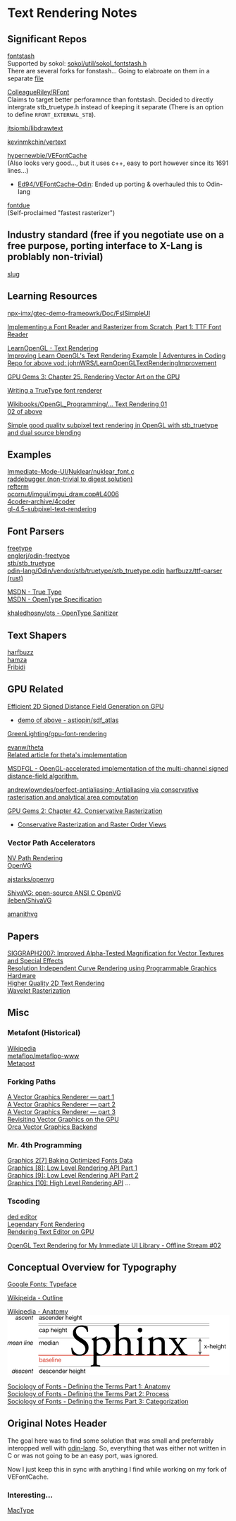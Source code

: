# Text Rendering Notes

## Significant Repos

[fontstash](https://github.com/memononen/fontstash)  
Supported by sokol: [sokol/util/sokol_fontstash.h](https://github.com/floooh/sokol/blob/master/util/sokol_fontstash.h)  
There are several forks for fonstash... Going to elabroate on them in a separate [file](fontstash_forks.md)

[ColleagueRiley/RFont](https://github.com/ColleagueRiley/RFont)  
Claims to target better perforamnce than fontstash.
Decided to directly intergrate stb_truetype.h instead of keeping it separate (There is an option to define `RFONT_EXTERNAL_STB`).

[jtsiomb/libdrawtext](https://github.com/jtsiomb/libdrawtext)  

[kevinmkchin/vertext](https://github.com/kevinmkchin/vertext)  

[hypernewbie/VEFontCache](https://github.com/hypernewbie/VEFontCache)  
(Also looks very good..., but it uses c++, easy to port however since its 1691 lines...)

* [Ed94/VEFontCache-Odin](https://github.com/Ed94/VEFontCache-Odin): Ended up porting & overhauled this to Odin-lang

[fontdue](https://github.com/mooman219/fontdue)  
(Self-proclaimed "fastest rasterizer")

## Industry standard (free if you negotiate use on a free purpose, porting interface to X-Lang is problably non-trivial)

[slug](https://sluglibrary.com)

## Learning Resources

[npx-imx/gtec-demo-frameowrk/Doc/FslSimpleUI](https://github.com/nxp-imx/gtec-demo-framework/blob/master/Doc/FslSimpleUI.md)

[Implementing a Font Reader and Rasterizer from Scratch, Part 1: TTF Font Reader](https://handmade.network/forums/articles/t/7330-implementing_a_font_reader_and_rasterizer_from_scratch%252C_part_1__ttf_font_reader)

[LearnOpenGL - Text Rendering](https://learnopengl.com/In-Practice/Text-Rendering)  
[Improving Learn OpenGL's Text Rendering Example | Adventures in Coding](https://youtu.be/S0PyZKX4lyI)  
[Repo for above vod: johnWRS/LearnOpenGLTextRenderingImprovement](https://github.com/johnWRS/LearnOpenGLTextRenderingImprovement)

[GPU Gems 3: Chapter 25. Rendering Vector Art on the GPU](https://developer.nvidia.com/gpugems/gpugems3/part-iv-image-effects/chapter-25-rendering-vector-art-gpu)

[Writing a TrueType font renderer](https://axleos.com/writing-a-truetype-font-renderer/)

[Wikibooks/OpenGL_Programming/... Text Rendering 01](https://en.wikibooks.org/wiki/OpenGL_Programming/Modern_OpenGL_Tutorial_Text_Rendering_01)  
[02 of above](https://en.wikibooks.org/wiki/OpenGL_Programming/Modern_OpenGL_Tutorial_Text_Rendering_02)

[Simple good quality subpixel text rendering in OpenGL with stb_truetype and dual source blending](http://arkanis.de/weblog/2023-08-14-simple-good-quality-subpixel-text-rendering-in-opengl-with-stb-truetype-and-dual-source-blending)

## Examples

[Immediate-Mode-UI/Nuklear/nuklear_font.c](https://github.com/Immediate-Mode-UI/Nuklear/blob/master/src/nuklear_font.c)  
[raddebugger (non-trivial to digest solution)](https://github.com/Ed94/raddebugger)  
[refterm](https://www.youtube.com/playlist?list=PLEMXAbCVnmY6zCgpCFlgggRkrp0tpWfrn)  
[ocornut/imgui/imgui_draw.cpp#L4006](https://github.com/ocornut/imgui/blob/master/imgui_draw.cpp#L4006)  
[4coder-archive/4coder](https://github.com/4coder-archive/4coder.git)  
[gl-4.5-subpixel-text-rendering](https://github.com/arkanis/gl-4.5-subpixel-text-rendering/tree/17f4af4df858c52092ccad7c4292e7e4cd08091b)

## Font Parsers

[freetype](https://freetype.org)  
[englerj/odin-freetype](https://github.com/englerj/odin-freetype.git)  
[stb/stb_truetype](https://github.com/nothings/stb/blob/master/stb_truetype.h)  
[odin-lang/Odin/vendor/stb/truetype/stb_truetype.odin](https://github.com/odin-lang/Odin/blob/master/vendor/stb/truetype/stb_truetype.odin)
[harfbuzz/ttf-parser (rust)](https://github.com/harfbuzz/ttf-parser)

[MSDN - True Type](https://learn.microsoft.com/en-us/typography/truetype/)  
[MSDN - OpenType Specification](https://learn.microsoft.com/en-us/typography/opentype/spec/)

[khaledhosny/ots - OpenType Sanitizer](https://github.com/khaledhosny/ots)

## Text Shapers

[harfbuzz](https://github.com/harfbuzz/harfbuzz)  
[hamza](https://github.com/saidwho12/hamza)  
[Fribidi](https://github.com/fribidi/fribidi)

## GPU Related

[Efficient 2D Signed Distance Field Generation on GPU](https://astiopin.github.io/2019/01/06/sdf-on-gpu.html)  

* [demo of above - astiopin/sdf_atlas](https://github.com/astiopin/sdf_atlas)  

[GreenLighting/gpu-font-rendering](https://github.com/GreenLightning/gpu-font-rendering)  

[evanw/theta](https://github.com/evanw/theta)  
[Related article for theta's implementation](https://medium.com/@evanwallace/easy-scalable-text-rendering-on-the-gpu-c3f4d782c5ac)  

[MSDFGL - OpenGL-accelerated implementation of the multi-channel signed distance-field algorithm.](https://github.com/nyyManni/msdfgl)  

[andrewlowndes/perfect-antialiasing: Antialiasing via conservative rasterisation and analytical area computation](https://github.com/andrewlowndes/perfect-antialiasing)  

[GPU Gems 2: Chapter 42. Conservative Rasterization](https://developer.nvidia.com/gpugems/gpugems2/part-v-image-oriented-computing/chapter-42-conservative-rasterization)

* [Conservative Rasterization and Raster Order Views](https://ubm-twvideo01.s3.amazonaws.com/o1/vault/gdc2017/Presentations/Sathe_Rahul_RasterOrderViews.pdf)

### Vector Path Accelerators

[NV Path Rendering](https://developer.nvidia.com/nv-path-rendering-videos)  
[OpenVG](https://www.khronos.org/openvg/)

[ajstarks/openvg](https://github.com/ajstarks/openvg)

[ShivaVG: open-source ANSI C OpenVG](https://ivanleben.blogspot.com/2007/07/shivavg-open-source-ansi-c-openvg.html)  
[ileben/ShivaVG](https://github.com/ileben/ShivaVG)

[amanithvg](https://www.amanithvg.com)

## Papers

[SIGGRAPH2007: Improved Alpha-Tested Magnification for Vector Textures and Special Effects](https://steamcdn-a.akamaihd.net/apps/valve/2007/SIGGRAPH2007_AlphaTestedMagnification.pdf)  
[Resolution Independent Curve Rendering using Programmable Graphics Hardware](https://www.microsoft.com/en-us/research/wp-content/uploads/2005/01/p1000-loop.pdf)  
[Higher Quality 2D Text Rendering](https://jcgt.org/published/0002/01/04/)  
[Wavelet Rasterization](https://people.engr.tamu.edu/schaefer/research/wavelet_rasterization.pdf)

## Misc

### Metafont (Historical)

[Wikipedia](https://en.wikipedia.org/wiki/Metafont)  
[metaflop/metaflop-www](https://github.com/metaflop/metaflop-www)  
[Metapost](https://tug.org/metapost.html)

### Forking Paths

[A Vector Graphics Renderer — part 1](https://forkingpaths.dev/posts/17-12-16/vector_graphics_p1.html)  
[A Vector Graphics Renderer — part 2](https://forkingpaths.dev/posts/17-12-21/vector_graphics_p2.html)  
[A Vector Graphics Renderer — part 3](https://forkingpaths.dev/posts/18-01-14/vector_graphics_p3.html)  
[Revisiting Vector Graphics on the GPU](https://forkingpaths.dev/posts/22-11-01/vector_graphics.html)  
[Orca Vector Graphics Backend](https://orca-app.dev/posts/240426/vector_graphics.html)

### Mr. 4th Programming

[Graphics 2[7] Baking Optimized Fonts Data](https://youtu.be/PQ-wJVjR4MU?list=PLT6InxK-XQvPYA_HLUozeyPGTjwcvYsBj)  
[Graphics [8]: Low Level Rendering API Part 1](https://youtu.be/C8gm9l4OJ9o?list=PLT6InxK-XQvPYA_HLUozeyPGTjwcvYsBj)  
[Graphics [9]: Low Level Rendering API Part 2](https://youtu.be/Na7pKMupsew?list=PLT6InxK-XQvPYA_HLUozeyPGTjwcvYsBj)  
[Graphics [10]: High Level Rendering API](https://youtu.be/jDUTWPEFvY0?list=PLT6InxK-XQvPYA_HLUozeyPGTjwcvYsBj)
...

### Tscoding

[ded editor](https://github.com/tsoding/ded)  
[Legendary Font Rendering](https://youtu.be/_t3mtjoHuoQ)  
[Rendering Text Editor on GPU](https://youtu.be/srV_l795O_s)  

[OpenGL Text Rendering for My Immediate UI Library - Offline Stream #02](https://youtu.be/mq3UXqPmBE8)

## Conceptual Overview for Typography

[Google Fonts: Typeface](https://fonts.google.com/knowledge/glossary/typeface)

[Wikipeida - Outline](https://en.wikipedia.org/wiki/Template:Typography)

[Wikipedia - Anatomy](https://en.wikipedia.org/wiki/Typeface_anatomy)
![Anatomy img](./assets/typeface_anatomy.png)

[Sociology of Fonts - Defining the Terms Part 1: Anatomy](https://www.societyoffonts.com/2017/04/11/defining-the-termspart-1-anatomy/)  
[Sociology of Fonts - Defining the Terms Part 2: Process](https://www.societyoffonts.com/2017/04/18/defining-the-termspart-2-process/)  
[Sociology of Fonts - Defining the Terms Part 3: Categorization](https://www.societyoffonts.com/2017/04/25/defining-the-termspart-3-categorization/)

## Original Notes Header

The goal here was to find some solution that was small and preferrably interopped well with [odin-lang](https://odin-lang.org).
So, everything that was either not written in C or was not going to be an easy port, was ignored.

Now I just keep this in sync with anything I find while working on my fork of VEFontCache.

### Interesting...

[MacType](https://github.com/snowie2000/mactype)
